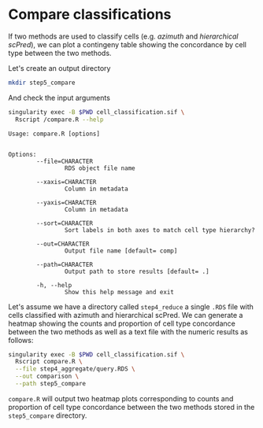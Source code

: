 # Compare classifications

If two methods are used to classify cells (e.g. *azimuth* and *hierarchical scPred*), 
we can plot a contingeny table showing the concordance by cell type between the two methods.

Let's create an output directory


```bash
mkdir step5_compare
```

And check the input arguments


```bash
singularity exec -B $PWD cell_classification.sif \  
  Rscript /compare.R --help
```

```
Usage: compare.R [options]


Options:
        --file=CHARACTER
                RDS object file name

        --xaxis=CHARACTER
                Column in metadata

        --yaxis=CHARACTER
                Column in metadata

        --sort=CHARACTER
                Sort labels in both axes to match cell type hierarchy?

        --out=CHARACTER
                Output file name [default= comp]

        --path=CHARACTER
                Output path to store results [default= .]

        -h, --help
                Show this help message and exit
```



Let's assume we have a directory called `step4_reduce` a single `.RDS` file 
with cells classified with azimuth and hierarchical scPred. We can generate
a heatmap showing the counts and proportion of cell type concordance between the
two methods as well as a text file with the numeric results as follows:


```bash
singularity exec -B $PWD cell_classification.sif \ 
  Rscript compare.R \
  --file step4_aggregate/query.RDS \
  --out comparison \
  --path step5_compare
```

`compare.R` will output two heatmap plots corresponding to counts and proportion 
of cell type concordance between the two methods stored in the `step5_compare` 
directory.


